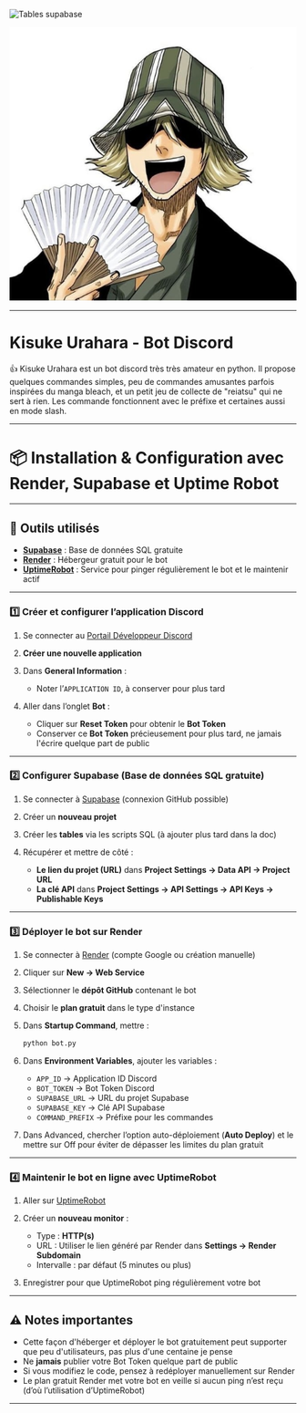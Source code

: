 ![Tables supabase](assets/SQL_des_tables_supabase)

![kisuke](assets/kisuke.jpg)

---

# Kisuke Urahara - Bot Discord

👍 Kisuke Urahara est un bot discord très très amateur en python. Il propose quelques commandes simples, peu de commandes amusantes parfois inspirées du manga bleach, et un petit jeu de collecte de "reiatsu" qui ne sert à rien. Les commande fonctionnent avec le préfixe et certaines aussi en mode slash.

---

# 📦 Installation & Configuration avec Render, Supabase et Uptime Robot

---

## 🚀 Outils utilisés

* **[Supabase](https://supabase.com/)** : Base de données SQL gratuite
* **[Render](https://render.com/)** : Hébergeur gratuit pour le bot
* **[UptimeRobot](https://uptimerobot.com/)** : Service pour pinger régulièrement le bot et le maintenir actif

---

### 1️⃣ Créer et configurer l’application Discord

1. Se connecter au [Portail Développeur Discord](https://discord.com/developers/applications)
2. **Créer une nouvelle application**
3. Dans **General Information** :

   * Noter l’`APPLICATION ID`, à conserver pour plus tard
4. Aller dans l’onglet **Bot** :

   * Cliquer sur **Reset Token** pour obtenir le **Bot Token**
   * Conserver ce **Bot Token** précieusement pour plus tard, ne jamais l'écrire quelque part de public

---

### 2️⃣ Configurer Supabase (Base de données SQL gratuite)

1. Se connecter à [Supabase](https://supabase.com/) (connexion GitHub possible)
2. Créer un **nouveau projet**
3. Créer les **tables** via les scripts SQL (à ajouter plus tard dans la doc)
4. Récupérer et mettre de côté :

   * **Le lien du projet (URL)** dans **Project Settings → Data API → Project URL**
   * **La clé API** dans **Project Settings → API Settings → API Keys → Publishable Keys**

---

### 3️⃣ Déployer le bot sur Render

1. Se connecter à [Render](https://render.com/) (compte Google ou création manuelle)
2. Cliquer sur **New → Web Service**
3. Sélectionner le **dépôt GitHub** contenant le bot
4. Choisir le **plan gratuit** dans le type d'instance
5. Dans **Startup Command**, mettre :

   ```bash
   python bot.py
   ```
6. Dans **Environment Variables**, ajouter les variables :

   * `APP_ID` → Application ID Discord
   * `BOT_TOKEN` → Bot Token Discord
   * `SUPABASE_URL` → URL du projet Supabase
   * `SUPABASE_KEY` → Clé API Supabase
   *  `COMMAND_PREFIX` → Préfixe pour les commandes 
7. Dans Advanced, chercher l’option auto-déploiement (**Auto Deploy**) et le mettre sur Off pour éviter de dépasser les limites du plan gratuit

---

### 4️⃣ Maintenir le bot en ligne avec UptimeRobot

1. Aller sur [UptimeRobot](https://uptimerobot.com/)
2. Créer un **nouveau monitor** :

   * Type : **HTTP(s)**
   * URL : Utiliser le lien généré par Render dans **Settings → Render Subdomain** 
   * Intervalle : par défaut (5 minutes ou plus)
3. Enregistrer pour que UptimeRobot ping régulièrement votre bot

---

## ⚠️ Notes importantes

* Cette façon d'héberger et déployer le bot gratuitement peut supporter que peu d'utilisateurs, pas plus d'une centaine je pense
* Ne **jamais** publier votre Bot Token quelque part de public
* Si vous modifiez le code, pensez à redéployer manuellement sur Render
* Le plan gratuit Render met votre bot en veille si aucun ping n’est reçu (d’où l’utilisation d’UptimeRobot)

---

